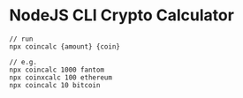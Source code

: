 # NodeJS CLI Crypto Calculator
```
// run
npx coincalc {amount} {coin}

// e.g.
npx coincalc 1000 fantom
npx coinxcalc 100 ethereum
npx coincalc 10 bitcoin
```
